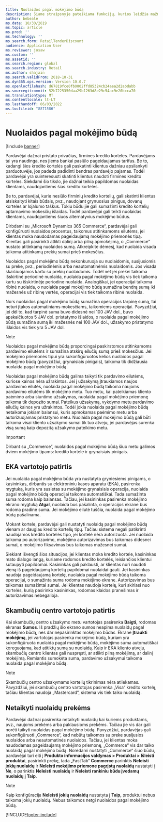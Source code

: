 ```yaml
---
title: Nuolaidos pagal mokėjimo būdą
description: Šiame straipsnyje pateikiama funkcijų, kurios leidžia mažmenininkams konfigūruoti nuolaidas tam tikrų mokėjimo priemonių tipams, apžvalga.
author: bebeale
ms.date: 10/30/2019
ms.topic: article
ms.prod: ''
ms.technology: ''
ms.search.form: RetailTenderDiscount
audience: Application User
ms.reviewer: josaw
ms.custom: ''
ms.assetid: ''
ms.search.region: global
ms.search.industry: Retail
ms.author: shajain
ms.search.validFrom: 2018-10-31
ms.dyn365.ops.version: Version 10.0.7
ms.openlocfilehash: d67819fce0fb0002ffd85324cb24aea2d2abdabb
ms.sourcegitcommit: 52b7225350daa29b1263d8e29c54ac9e20bcca70
ms.translationtype: MT
ms.contentlocale: lt-LT
ms.lasthandoff: 06/03/2022
ms.locfileid: "8871586"
---
```

# <a name="tender-based-discounts"></a>Nuolaidos pagal mokėjimo būdą

[!include [banner](includes/banner.md)]


Pardavėjai dažnai pristato privačias, firmines kredito korteles. Pardavėjams tai yra naudinga, nes jiems bankai pasiūlo pageidaujamus tarifus. Be to, kadangi šios kredito kortelės gali paskatinti klientus dažniau apsilankyti parduotuvėje, jos padeda padidinti bendras pardavėjo pajamas. Todėl pardavėjai yra suinteresuoti skatinti klientus naudoti firmines kredito korteles. Siekdami šio tikslo, jie dažnai teikia papildomas nuolaidas klientams, naudojantiems šias kredito korteles.

Be to, pardavėjai, kurie nesiūlo firminių kredito kortelių, gali skatinti klientus atsiskaityti kitais būdais, pvz., naudojant grynuosius pinigus, dovanų korteles ar lojalumo taškus. Tokiu būdu jie gali sumažinti kredito kortelių aptarnavimo mokesčių išlaidas. Todėl pardavėjai gali teikti nuolaidas klientams, naudojantiems šiuos alternatyvius mokėjimo būdus.

Dirbdami su „Microsoft Dynamics 365 Commerce“, pardavėjai gali konfigūruoti nuolaidos procentus, taikomus atitinkamoms eilutėms, jei klientas moka naudodamas pageidaujamą mokėjimo priemonės tipą. Klientas gali pasirinkti atlikti dalinį arba pilną apmokėjimą, o „Commerce” nustato atitinkamą nuolaidos sumą. Atkreipkite dėmesį, kad nuolaida visada taikoma atitinkamų prekių sumai prieš mokesčius.

Nuolaidos pagal mokėjimo būdą nekonkuruoja su nuolaidomis, susijusiomis su preke, pvz., periodinėmis arba neautomatinėmis nuolaidomis. Jos visada skaičiuojamos kartu su prekių nuolaidomis. Todėl net jei prekei taikoma išskirtinė periodinė nuolaida, nuolaida pagal mokėjimo būdą vis tiek taikoma kartu su išskirtinėje periodine nuolaida. Analogiškai, jei operacijai taikoma ribinė nuolaida, o nuolaida pagal mokėjimo būdą sumažina bendrą sumą iki mažesnės už ribinę vertės, operacijai vis tiek taikoma ribinė nuolaida.

Nors nuolaidos pagal mokėjimo būdą sumažina operacijos tarpinę sumą, tai neturi įtakos automatiniams mokesčiams, taikomiems operacijai. Pavyzdžiui, jei dėl to, kad tarpinė suma buvo didesnė nei 100 JAV dol., buvo apskaičiuotos 5 JAV dol. pristatymo išlaidos, o nuolaida pagal mokėjimo būdą sumažina sumą iki mažesnės nei 100 JAV dol., užsakymo pristatymo išlaidos vis tiek yra 5 JAV dol.


> [!NOTE]
> Nuolaidos pagal mokėjimo būdą proporcingai paskirstomos atitinkamoms pardavimo eilutėms ir sumažina atskirų eilučių sumą prieš mokesčius. Jei mokėjimo priemonės tipui yra sukonfigūruotos kelios nuolaidos pagal mokėjimo būdą (pavyzdžiui, grynaisiais pinigais), taikoma tik didžiausia nuolaida pagal mokėjimo būdą.

Nuolaidas pagal mokėjimo būdą galima taikyti tik pardavimo eilutėms, kuriose kainos nėra užrakintos. Jei į užsakymą įtraukiamos naujos pardavimo eilutės, nuolaida pagal mokėjimo būdą taikoma naujoms pardavimo eilutėms tik mokėjimo metu. Tuo metu, kai pateikiamas kliento paėmimo arba siuntimo užsakymas, nuolaida pagal mokėjimo priemonę taikoma tik depozito sumai. Pateikus užsakymą, vykdymo metu pardavimo eilučių kainos yra užrakintos. Todėl jokia nuolaida pagal mokėjimo būdą netaikoma jokiam balansui, kuris apmokamas paėmimo metu arba autorizuojamas pristatymo metu. Nuolaida pagal mokėjimo būdą gali būti taikoma visai kliento užsakymo sumai tik tuo atveju, jei pardavėjas surenka visą sumą kaip depozitą užsakymo pateikimo metu.

> [!IMPORTANT]
> Dirbant su „Commerce“, nuolaidos pagal mokėjimo būdą šiuo metu galimos dviem mokėjimo tipams: kredito kortele ir grynaisiais pinigais.

## <a name="pos-user-experience"></a>EKA vartotojo patirtis

Jei nuolaida pagal mokėjimo būda yra nustatyta gryniesiems pinigams, o kasininkas, dirbantis su elektroniniu kasos aparatu (EKA), pasirenka mygtuką, kuris yra susietas su mokėjimo grynaisiais operacija, nuolaida pagal mokėjimo būdą operacijai taikoma automatiškai. Tada sumažinta suma rodoma kaip balansas. Tačiau, jei kasininkas pasirenka mokėjimo ekrano mygtuką **Atgal**, nuolaida bus pašalinta, o operacijos ekrane bus rodoma pradinė suma. Jei mokėjimo eilutė tuščia, nuolaida pagal mokėjimo būdą pašalinama.

Mokant kortele, pardavėjai gali nustatyti nuolaidą pagal mokėjimo būdą vienam ar daugiau kredito kortelių tipų. Tačiau sistema negali patikrinti naudojamos kredito kortelės tipo, jei kortelė nėra autorizuota. Jei nuolaida taikoma po autorizavimo, mokėjimo autorizavimas bus taikomas didesnei sumai, o mokėjimo fiksavimas bus taikomas mažesnei sumai.

Siekiant išvengti šios situacijos, jei klientas moka kredito kortele, kasininkas mato dialogo langą, kuriame rodomos kredito kortelės, leisiančios klientui sutaupyti papildomai. Kasininkas gali paklausti, ar klientas nori naudoti vieną iš pageidaujamų kortelių papildomai nuolaidai gauti. Jei kasininkas naudoja pageidaujamą kortelę, nuolaida pagal mokėjimo būdą taikoma operacijai, o sumažinta suma rodoma mokėjimo ekrane. Autorizavimas bus taikomas sumažintai sumai. Jei klientas naudoja kortelę, kuri skiriasi nuo kortelės, kurią pasirinko kasininkas, rodomas klaidos pranešimas ir autorizavimas nebegalioja.


## <a name="call-center-user-experience"></a>Skambučių centro vartotojo patirtis

Kai skambučių centro užsakymo metu vartotojas pasirenka **Baigti**, rodomas ekranas **Sumos**. Iš pradžių šio ekrano sumos neapima nuolaidų pagal mokėjimo būdą, nes dar nepasirinktas mokėjimo būdas. Ekrane **Įtraukti mokėjimą**, jei vartotojas pasirenka mokėjimo būdą, kuriam yra sukonfigūruota nuolaida pagal mokėjimo būdą, mokėjimo suma automatiškai koreguojama, kad atitiktų sumą su nuolaidą. Kaip ir EKA kliento atveju, skambučių centro klientas gali nuspręsti, ar atlikti pilną mokėjimą, ar dalinį mokėjimą. Remiantis sumokėta suma, pardavimo užsakymui taikoma nuolaida pagal mokėjimo būdą.

> [!NOTE]
> Skambučių centro užsakymams kortelių tikrinimas nėra atliekamas. Pavyzdžiui, jei skambučių centro vartotojas pasirenka „Visa“ kredito kortelę, tačiau klientas naudoja „Mastercard“, sistema vis tiek taiko nuolaidą.

## <a name="exclude-items-from-discounts"></a>Netaikyti nuolaidų prekėms

Pardavėjai dažnai pasirenka netaikyti nuolaidų kai kuriems produktams, pvz., naujoms prekėms arba paklausioms prekėms. Tačiau jie vis dar gali norėti taikyti nuolaidas pagal mokėjimo būdą. Pavyzdžiui, pardavėjas gali sukonfigūruoti „Commerce“, kad nebūtų taikomos su preke susijusios nuolaidos arba neautomatinės nuolaidos. Tačiau, jei klientas moka naudodamas pageidaujamą mokėjimo priemonę, „Commerce“ vis dar taiko nuolaidą pagal mokėjimo būdą. Norėdami nustatyti „Commerce“ šiuo būdu, pardavėjai turi eiti į **Produkto informacijos valdymas > Produktai > Išleisti produktai**, pasirinkti prekę, tada „FastTab“ **Commerce** parinktis **Neleisti jokių nuolaidų** ir **Neleisti mokėjimo priemone pagrįstų nuolaidų** nustatyti į **Ne**, o parinktis **Neleisti nuolaidų** ir **Neleisti rankiniu būdu įvedamų nuolaidų** į **Taip**.

> [!NOTE]
> Kaip konfigūracija **Neleisti jokių nuolaidų** nustatyta į **Taip**, produktui nebus taikoma jokių nuolaidų. Nebus taikomos netgi nuolaidos pagal mokėjimo būdą.


[!INCLUDE[footer-include](../includes/footer-banner.md)]